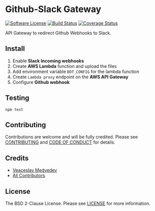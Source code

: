 # Github-Slack Gateway

[![Software License][ico-license]][link-license]
[![Build Status][ico-travis]][link-travis]
[![Coverage Status][ico-coveralls]][link-coveralls]

API Gateway to redirect Github Webhooks to Slack.

## Install

1. Enable **Slack Incoming webhooks**
1. Create **AWS Lambda** function and upload the files
2. Add environment variable `BOT_CONFIG` for the lambda function
3. Create `Lambda proxy` endpoint on the **AWS API Gateway**
4. Configure **Github webhook** 

## Testing

```shell
npm test
```

## Contributing

Contributions are welcome and will be fully credited. Please see [CONTRIBUTING](.github/CONTRIBUTING.md) and [CODE OF CONDUCT](.github/CODE_OF_CONDUCT.md) for details.

## Credits

- [Veaceslav Medvedev](https://github.com/slavcodev)
- [All Contributors](../../contributors)

## License

The BSD 2-Clause License. Please see [LICENSE][link-license] for more information.

[ico-license]: https://img.shields.io/badge/License-BSD%202--Clause-blue.svg?style=flat-square
[ico-travis]: https://img.shields.io/travis/slavcodev/github-slack-gateway/master.svg?style=flat-square
[ico-coveralls]: https://coveralls.io/repos/slavcodev/github-slack-gateway/badge.svg?branch=master&style=flat-square

[link-license]: LICENSE
[link-travis]: https://travis-ci.org/slavcodev/github-slack-gateway
[link-coveralls]: https://coveralls.io/r/slavcodev/github-slack-gateway?branch=master
